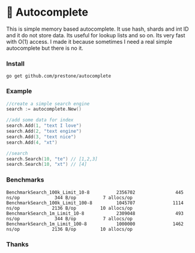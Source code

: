 # 🐸 Autocomplete
This is simple memory based autocomplete. It use hash, shards and int ID and it do not store data. Its useful for lookup lists and so on. Its very fast with O(1) access. I made it because sometimes I need a real simple autocomplete but there is no it.

### Install
```go get github.com/prestone/autocomplete```

### Example
```go
//create a simple search engine
search := autocomplete.New()

//add some data for index
search.Add(1, "text I love")
search.Add(2, "text engine")
search.Add(3, "text nice")
search.Add(4, "xt")

//search
search.Search(10, "te") // [1,2,3]
search.Search(10, "xt") // [4]
```

### Benchmarks
```
BenchmarkSearch_100k_Limit_10-8          2356702               445 ns/op             344 B/op          7 allocs/op
BenchmarkSearch_100k_Limit_100-8         1045707              1114 ns/op            2136 B/op         10 allocs/op
BenchmarkSearch_1m_Limit_10-8            2309048               493 ns/op             344 B/op          7 allocs/op
BenchmarkSearch_1m_Limit_100-8           1000000              1462 ns/op            2136 B/op         10 allocs/op
```

### Thanks
